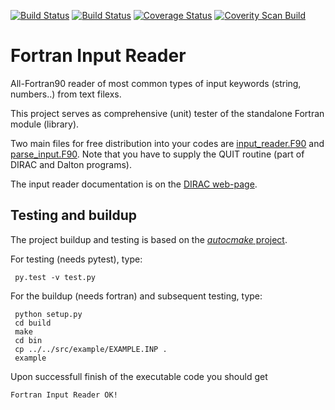 [![Build Status](https://travis-ci.org/miroi/fortran_input_reader.svg?branch=master)](https://travis-ci.org/miroi/fortran_input_reader/builds)
[![Build Status](https://ci.appveyor.com/api/projects/status/github/miroi/fortran_input_reader?branch=master&svg=true)](https://ci.appveyor.com/project/miroi/fortran_input_reader/history)
[![Coverage Status](https://coveralls.io/repos/miroi/fortran_input_reader/badge.svg?branch=release)](https://coveralls.io/r/miroi/fortran_input_reader?branch=release)
[![Coverity Scan Build](https://scan.coverity.com/projects/5926/badge.svg)](https://scan.coverity.com/projects/5926)


Fortran Input Reader
====================

All-Fortran90 reader of most common types of input keywords (string, numbers..) from text filexs.

This project serves as comprehensive (unit) tester of the standalone Fortran module (library).

Two main files for free distribution into your codes are 
[input_reader.F90](https://github.com/miroi/fortran_input_reader/blob/master/src/lib/input_reader.F90) 
and [
parse_input.F90](https://github.com/miroi/fortran_input_reader/blob/master/src/lib/parse_input.F90).
Note that you have to supply the QUIT routine (part of DIRAC and Dalton programs).

The input reader documentation is on the [DIRAC web-page](http://diracprogram.org/doc/master/programmers/input_reading.html).

Testing and buildup
-------------------
The project buildup and testing is based on the [*autocmake* project](https://github.com/scisoft/autocmake).

For testing (needs pytest), type:
```
 py.test -v test.py
```

For the buildup (needs fortran) and subsequent testing, type:
```
 python setup.py 
 cd build
 make
 cd bin
 cp ../../src/example/EXAMPLE.INP .
 example
```
Upon successfull finish of the executable code you should get
```
Fortran Input Reader OK!
```

